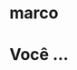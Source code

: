 # marco
<!DOCTYPE html>
<html lang="pt-br">
<head>
<meta charset="UTF-8">
<meta name="viewport" content="width=device-width, initial-scale=1.0">
<link rel="stylesheet" href="style.css">
<title>Você ...</title>
</head>
<body>
<div class="caixa-principal">
<h1>Você ...</h1>
</div>
</body>
</html>
